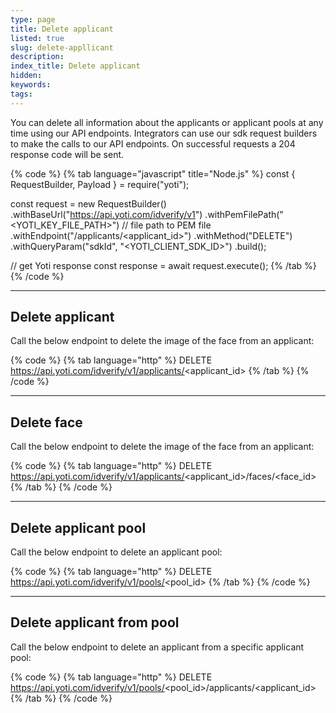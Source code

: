 ```yaml
---
type: page
title: Delete applicant
listed: true
slug: delete-appllicant
description: 
index_title: Delete applicant
hidden: 
keywords: 
tags: 
---
```


You can delete all information about the applicants or applicant pools at any time using our API endpoints. Integrators can use our sdk request builders to make the calls to our API endpoints. On successful requests a 204 response code will be sent.

{% code %}
{% tab language="javascript" title="Node.js" %}
const { RequestBuilder, Payload } = require("yoti");

const request = new RequestBuilder()
  .withBaseUrl("https://api.yoti.com/idverify/v1")
  .withPemFilePath("<YOTI_KEY_FILE_PATH>") // file path to PEM file
  .withEndpoint("/applicants/<applicant_id>")
  .withMethod("DELETE")
  .withQueryParam("sdkId", "<YOTI_CLIENT_SDK_ID>")
  .build();

// get Yoti response
const response = await request.execute();
{% /tab %}
{% /code %}

---

## Delete applicant

Call the below endpoint to delete the image of the face from an applicant:

{% code %}
{% tab language="http" %}
DELETE https://api.yoti.com/idverify/v1/applicants/<applicant_id>
{% /tab %}
{% /code %}

---

## Delete face

Call the below endpoint to delete the image of the face from an applicant:

{% code %}
{% tab language="http" %}
DELETE https://api.yoti.com/idverify/v1/applicants/<applicant_id>/faces/<face_id>
{% /tab %}
{% /code %}

---

## Delete applicant pool

Call the below endpoint to delete an applicant pool:

{% code %}
{% tab language="http" %}
DELETE https://api.yoti.com/idverify/v1/pools/<pool_id>
{% /tab %}
{% /code %}

---

## Delete applicant from pool

Call the below endpoint to delete an applicant from a specific applicant pool:

{% code %}
{% tab language="http" %}
DELETE https://api.yoti.com/idverify/v1/pools/<pool_id>/applicants/<applicant_id>
{% /tab %}
{% /code %}